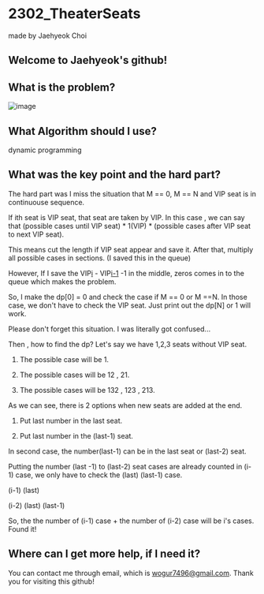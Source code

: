 # 2302_TheaterSeats

made by Jaehyeok Choi

## Welcome to Jaehyeok's github!

## What is the problem?

![image](https://github.com/Choi-JaeHyeok-21500749/2302_TheaterSeats/blob/main/2302_pro.PNG)

## What Algorithm should I use?

dynamic programming

## What was the key point and the hard part?

The hard part was I miss the situation that M == 0, M == N and VIP seat is in continuouse sequence.

If ith seat is VIP seat, that seat are taken by VIP. In this case , we can say that (possible cases until VIP seat) * 1(VIP) * (possible cases after VIP seat to next VIP seat).

This means cut the length if VIP seat appear and save it. After that, multiply all possible cases in sections. (I saved this in the queue)

However, If I save the VIP[i](3) - VIP[i-1](2) -1 in the middle, zeros comes in to the queue which makes the problem.

So, I make the dp[0] = 0 and check the case if M == 0 or M ==N. In those case, we don't have to check the VIP seat. Just print out the dp[N] or 1 will work.

Please don't forget this situation. I was literally got confused...

Then , how to find the dp? Let's say we have 1,2,3 seats without VIP seat.

1. The possible case will be 1.

2. The possible cases will be 12 , 21.

3. The possible cases will be 132 , 123 , 213.

As we can see, there is 2 options when new seats are added at the end.

1. Put last number in the last seat.

2. Put last number in the (last-1) seat.

In second case, the number(last-1) can be in the last seat or (last-2) seat.

Putting the number (last -1) to (last-2) seat cases are already counted in (i-1) case, we only have to check the (last) (last-1) case.

(i-1) (last)

(i-2) (last) (last-1)

So, the the number of (i-1) case + the number of (i-2) case will be i's cases. Found it! 


## Where can I get more help, if I need it?

You can contact me through email, which is wogur7496@gmail.com.
Thank you for visiting this github!
